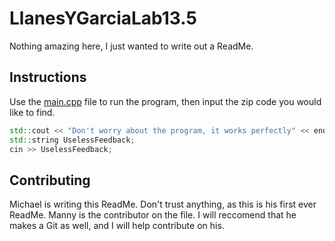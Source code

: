 # LlanesYGarciaLab13.5
Nothing amazing here, I just wanted to write out a ReadMe.
## Instructions
Use the [main.cpp](https://www.youtube.com/watch?v=2qBlE2-WL60) file to run the program, then input the zip code you would like to find.
```c++
std::cout << "Don't worry about the program, it works perfectly" << endl;
std::string UselessFeedback;
cin >> UselessFeedback;
```
## Contributing
Michael is writing this ReadMe. Don't trust anything, as this is his first ever ReadMe. Manny is the contributor on the file. I will reccomend that he makes a Git as well, and I will help contribute on his.
